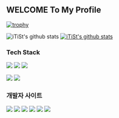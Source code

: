 ## WELCOME To My Profile

[![trophy](https://github-profile-trophy.vercel.app/?username=iTiSt-K&row=1)](https://github.com/ryo-ma/github-profile-trophy)

![iTiSt's github stats](https://github-readme-stats.vercel.app/api?username=iTiSt-K&show_icons=true)
[![iTiSt's github stats](https://github-readme-stats.vercel.app/api/top-langs/?username=iTiSt-K&show_icons=true&hide_border=true&title_color=004386&icon_color=004386&layout=compact)](https://github.com/iTiSt-K)
<!--
<a href="[1. 연결하고싶은 사이트 url]" target="_blank"><img src="https://img.shields.io/badge/[2. 등록하려는 이름]-[3. #을 뺀 나머지 색깔코드]?style=flat-square&logo=[4. 로고명(아이콘명)]&logoColor=white"/></a>
# https://simpleicons.org/
-->
### Tech Stack
<a href="https://spring.io/" target="_blank"><img src="https://img.shields.io/badge/SpringBoot-6DB33F?style=flat-square&logo=springboot&logoColor=white"/></a>
<a href="" target="_blank"><img src="https://img.shields.io/badge/Apache Maven-C71A36?style=flat-square&logo=apachemaven&logoColor=white"/></a>
<a href="" target="_blank"><img src="https://img.shields.io/badge/Gradle-02303A?style=flat-square&logo=gradle&logoColor=white"/></a>

<a href="" target="_blank"><img src="https://img.shields.io/badge/Oracle-F80000?style=flat-square&logo=oracle&logoColor=white"/></a>
<a href="" target="_blank"><img src="https://img.shields.io/badge/Redis-DC382D?style=flat-square&logo=redis&logoColor=white"/></a>

### 개발자 사이트
<a href="https://developers.kakao.com/" target="_blank"><img src="https://img.shields.io/badge/Kakao-FFCD00?style=flat-square&logo=kakao&logoColor=white"/></a>
<a href="https://developers.kakaopay.com/" target="_blank"><img src="https://img.shields.io/badge/Kakao Pay-FFCD00?style=flat-square&logo=kakao&logoColor=white"/></a>
<a href="https://developers.naver.com/" target="_blank"><img src="https://img.shields.io/badge/Naver-03C75A?style=flat-square&logo=naver&logoColor=white"/></a>
<a href="https://developer.apple.com/" target="_blank"><img src="https://img.shields.io/badge/Apple-000000?style=flat-square&logo=apple&logoColor=white"/></a>
<a href="https://developers.google.com/?hl=ko" target="_blank"><img src="https://img.shields.io/badge/Google-4285F4?style=flat-square&logo=google&logoColor=white"/></a>
<a href="https://developer.android.com/?hl=ko" target="_blank"><img src="https://img.shields.io/badge/Android-34A853?style=flat-square&logo=android&logoColor=white"/></a>

<!--
**iTiSt-K/iTiSt-K** is a ✨ _special_ ✨ repository because its `README.md` (this file) appears on your GitHub profile.

Here are some ideas to get you started:

- 🔭 I’m currently working on ...
- 🌱 I’m currently learning ...
- 👯 I’m looking to collaborate on ...
- 🤔 I’m looking for help with ...
- 💬 Ask me about ...
- 📫 How to reach me: ...
- 😄 Pronouns: ...
- ⚡ Fun fact: ...
-->
